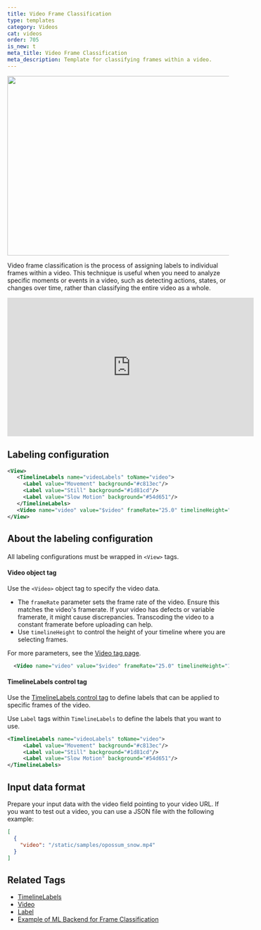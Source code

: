 ```yaml
---
title: Video Frame Classification
type: templates
category: Videos
cat: videos
order: 705
is_new: t
meta_title: Video Frame Classification
meta_description: Template for classifying frames within a video.
---
```


<img src="/images/templates/video-frame-classification.png" alt="" class="gif-border" width="552px" height="408px" />

Video frame classification is the process of assigning labels to individual frames within a video. This technique is useful when you need to analyze specific moments or events in a video, such as detecting actions, states, or changes over time, rather than classifying the entire video as a whole.

<iframe width="560" height="315" src="https://www.youtube.com/embed/DsTsbg5NSWQ?si=uOfseQ1CNJ_-uIGv" title="YouTube video player" frameborder="0" allow="accelerometer; autoplay; clipboard-write; encrypted-media; gyroscope; picture-in-picture; web-share" referrerpolicy="strict-origin-when-cross-origin" allowfullscreen></iframe>

## Labeling configuration

```xml
<View>
   <TimelineLabels name="videoLabels" toName="video">
     <Label value="Movement" background="#c813ec"/>
     <Label value="Still" background="#1d81cd"/>
     <Label value="Slow Motion" background="#54d651"/>
   </TimelineLabels>
   <Video name="video" value="$video" frameRate="25.0" timelineHeight="120" />
</View>
```

## About the labeling configuration

#### <View>

All labeling configurations must be wrapped in `<View>` tags.

#### Video object tag

Use the `<Video>` object tag to specify the video data. 

* The `frameRate` parameter sets the frame rate of the video. Ensure this matches the video's framerate. If your video has defects or variable framerate, it might cause discrepancies. Transcoding the video to a constant framerate before uploading can help.
* Use `timelineHeight` to control the height of your timeline where you are selecting frames. 
  
For more parameters, see the [Video tag page](/tags/video). 

```xml
  <Video name="video" value="$video" frameRate="25.0" timelineHeight="120"/>
```

#### TimelineLabels control tag

Use the [TimelineLabels control tag](/tags/timelinelabels) to define labels that can be applied to specific frames of the video. 

Use `Label` tags within `TimelineLabels` to define the labels that you want to use. 

```xml
<TimelineLabels name="videoLabels" toName="video">
     <Label value="Movement" background="#c813ec"/>
     <Label value="Still" background="#1d81cd"/>
     <Label value="Slow Motion" background="#54d651"/>
</TimelineLabels>
```

## Input data format

Prepare your input data with the video field pointing to your video URL. If you want to test out a video, you can use a JSON file with the following example:

```json
[
  {
    "video": "/static/samples/opossum_snow.mp4"
  }
]
```


## Related Tags
- [TimelineLabels](/tags/timelinelabels.html)
- [Video](/tags/video.html)
- [Label](/tags/label.html)
- [Example of ML Backend for Frame Classification](https://github.com/HumanSignal/label-studio-ml-backend/blob/master/label_studio_ml/examples/yolo/README_TIMELINE_LABELS.md)